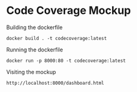 # Code Coverage Mockup

Building the dockerfile

```
docker build . -t codecoverage:latest
```

Running the dockerfile

```
docker run -p 8000:80 -t codecoverage:latest
```

Visiting the mockup

```
http://localhost:8000/dashboard.html
```
